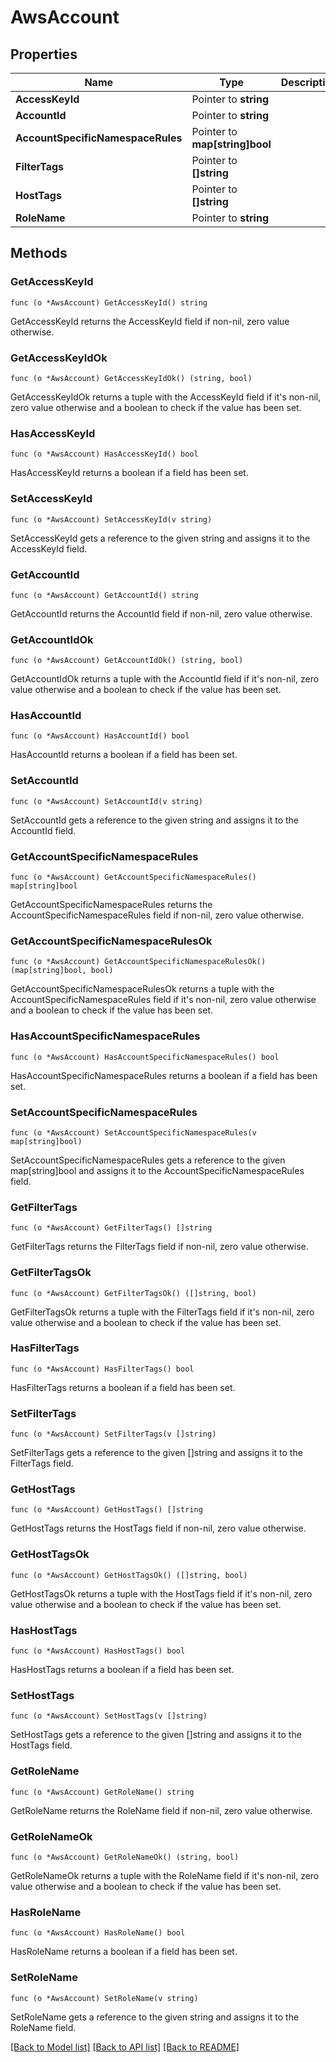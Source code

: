 # AwsAccount

## Properties

Name | Type | Description | Notes
------------ | ------------- | ------------- | -------------
**AccessKeyId** | Pointer to **string** |  | [optional] 
**AccountId** | Pointer to **string** |  | [optional] 
**AccountSpecificNamespaceRules** | Pointer to **map[string]bool** |  | [optional] 
**FilterTags** | Pointer to **[]string** |  | [optional] 
**HostTags** | Pointer to **[]string** |  | [optional] 
**RoleName** | Pointer to **string** |  | [optional] 

## Methods

### GetAccessKeyId

`func (o *AwsAccount) GetAccessKeyId() string`

GetAccessKeyId returns the AccessKeyId field if non-nil, zero value otherwise.

### GetAccessKeyIdOk

`func (o *AwsAccount) GetAccessKeyIdOk() (string, bool)`

GetAccessKeyIdOk returns a tuple with the AccessKeyId field if it's non-nil, zero value otherwise
and a boolean to check if the value has been set.

### HasAccessKeyId

`func (o *AwsAccount) HasAccessKeyId() bool`

HasAccessKeyId returns a boolean if a field has been set.

### SetAccessKeyId

`func (o *AwsAccount) SetAccessKeyId(v string)`

SetAccessKeyId gets a reference to the given string and assigns it to the AccessKeyId field.

### GetAccountId

`func (o *AwsAccount) GetAccountId() string`

GetAccountId returns the AccountId field if non-nil, zero value otherwise.

### GetAccountIdOk

`func (o *AwsAccount) GetAccountIdOk() (string, bool)`

GetAccountIdOk returns a tuple with the AccountId field if it's non-nil, zero value otherwise
and a boolean to check if the value has been set.

### HasAccountId

`func (o *AwsAccount) HasAccountId() bool`

HasAccountId returns a boolean if a field has been set.

### SetAccountId

`func (o *AwsAccount) SetAccountId(v string)`

SetAccountId gets a reference to the given string and assigns it to the AccountId field.

### GetAccountSpecificNamespaceRules

`func (o *AwsAccount) GetAccountSpecificNamespaceRules() map[string]bool`

GetAccountSpecificNamespaceRules returns the AccountSpecificNamespaceRules field if non-nil, zero value otherwise.

### GetAccountSpecificNamespaceRulesOk

`func (o *AwsAccount) GetAccountSpecificNamespaceRulesOk() (map[string]bool, bool)`

GetAccountSpecificNamespaceRulesOk returns a tuple with the AccountSpecificNamespaceRules field if it's non-nil, zero value otherwise
and a boolean to check if the value has been set.

### HasAccountSpecificNamespaceRules

`func (o *AwsAccount) HasAccountSpecificNamespaceRules() bool`

HasAccountSpecificNamespaceRules returns a boolean if a field has been set.

### SetAccountSpecificNamespaceRules

`func (o *AwsAccount) SetAccountSpecificNamespaceRules(v map[string]bool)`

SetAccountSpecificNamespaceRules gets a reference to the given map[string]bool and assigns it to the AccountSpecificNamespaceRules field.

### GetFilterTags

`func (o *AwsAccount) GetFilterTags() []string`

GetFilterTags returns the FilterTags field if non-nil, zero value otherwise.

### GetFilterTagsOk

`func (o *AwsAccount) GetFilterTagsOk() ([]string, bool)`

GetFilterTagsOk returns a tuple with the FilterTags field if it's non-nil, zero value otherwise
and a boolean to check if the value has been set.

### HasFilterTags

`func (o *AwsAccount) HasFilterTags() bool`

HasFilterTags returns a boolean if a field has been set.

### SetFilterTags

`func (o *AwsAccount) SetFilterTags(v []string)`

SetFilterTags gets a reference to the given []string and assigns it to the FilterTags field.

### GetHostTags

`func (o *AwsAccount) GetHostTags() []string`

GetHostTags returns the HostTags field if non-nil, zero value otherwise.

### GetHostTagsOk

`func (o *AwsAccount) GetHostTagsOk() ([]string, bool)`

GetHostTagsOk returns a tuple with the HostTags field if it's non-nil, zero value otherwise
and a boolean to check if the value has been set.

### HasHostTags

`func (o *AwsAccount) HasHostTags() bool`

HasHostTags returns a boolean if a field has been set.

### SetHostTags

`func (o *AwsAccount) SetHostTags(v []string)`

SetHostTags gets a reference to the given []string and assigns it to the HostTags field.

### GetRoleName

`func (o *AwsAccount) GetRoleName() string`

GetRoleName returns the RoleName field if non-nil, zero value otherwise.

### GetRoleNameOk

`func (o *AwsAccount) GetRoleNameOk() (string, bool)`

GetRoleNameOk returns a tuple with the RoleName field if it's non-nil, zero value otherwise
and a boolean to check if the value has been set.

### HasRoleName

`func (o *AwsAccount) HasRoleName() bool`

HasRoleName returns a boolean if a field has been set.

### SetRoleName

`func (o *AwsAccount) SetRoleName(v string)`

SetRoleName gets a reference to the given string and assigns it to the RoleName field.


[[Back to Model list]](../README.md#documentation-for-models) [[Back to API list]](../README.md#documentation-for-api-endpoints) [[Back to README]](../README.md)


